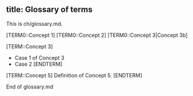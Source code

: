 title: Glossary of terms
---
This is ch/glossary.md.

[TERM0::Concept 1]
[TERM0::Concept 2]
[TERM0::Concept 3|Concept 3b]

[TERM::Concept 3]
- Case 1 of Concept 3
- Case 2
[ENDTERM]

[TERM::Concept 5]
Definition of Concept 5.
[ENDTERM]

End of glossary.md
